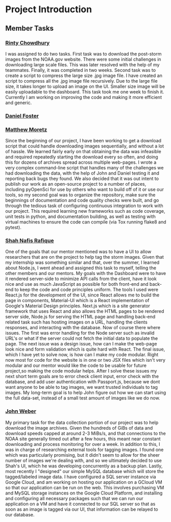 # Project Introduction

<!--Replace this with an introduction of project (2-3 paragraphs)-->

## Member Tasks

### [**Rinty Chowdhury**](https://github.com/rintychy)  

I was assigned to do two tasks. First task was to download the post-storm images from the NOAA.gov website. 
There were some initial challenges in downloading large scale files. This was later resolved with the help of my 
teammates. Finally, it was completed in two weeks. Second task was to create a script to compress the large size 
.jpg image file. I have created an script to compress all the .jpg image file recursively. Due to the large file 
size, it takes longer to upload an image on the UI. Smaller size image will be easily uploadable to the dashboard. 
This task took me one week to finish it. Currently I am working on improving the code and making it more efficient
and generic. 

### [**Daniel Foster**](https://github.com/dlfosterbot)  

<!--Replace this with your task-->

### [**Matthew Moretz**](https://github.com/Matmorcat)  

Since the beginning of our project, I have been working to get a download script that could handle downloading 
images sequentially, and without a lot of hassle. We learned fairly early on that obtaining the data was infeasible 
and required repeatedly starting the download every so often, and doing this for dozens of archives spread across 
multiple web-pages. I wrote a very complex command-line script that handles many of the challenges we had 
downloading the data, with the help of John and Daniel testing it and reporting back bugs they found. We also 
decided that it was out intent to publish our work as an open-source project to a number of places, including 
pyOpenSci for use by others who want to build off of it or use our tools, so my second goal was to organize the 
repository, make sure the beginnings of documentation and code quality checks were built, and go through the 
tedious task of configuring continuous integration to work with our project. This required learning new frameworks 
such as code coverage, unit tests in python, and documentation building, as well as testing with virtual machines 
to ensure the code can compile (via Tox running flake8 and pytest).

### [**Shah Nafis Rafique**](https://github.com/ShahNafisRafique)  

One of the goals that our mentor mentioned was to have a UI to allow researchers that are on the project to help tag the
storm images. Given that my internship was something similar and that, over the summer, I learned about Node.js, I went 
ahead and assigned this task to myself, telling the other members and our mentors. My goals with the Dashboard
were to have it rendered server-side to minimize API calls from the client, have it look nice and use as much
JavaScript as possible for both front-end and back-end to keep the code and code principles uniform. The tools I used
were React.js for the development of the UI, since React allows me to build the page in components, Material-UI which is
a React implementation of Google's Material Design principles. Next.js which is a site generator framework that uses
React and also allows the HTML pages to be rendered server side, Node.js for serving the HTML page and handling back-end
related task such has hosting images on a URL, handling the clients responses, and interacting with the database. Now
of course there where issues. The first was error handling for the Node server such as invalid URL's or what if the
server could not fetch the initial data to populate the page. The next issue was a design issue, how can I make the
web-page look nice and form validation which is quite hard with React. The final issue, which I have yet to solve now, is
how can I make my code modular. Right now most for code for the website is in one or two JSX files which isn't very
modular and our mentor would like the code to be usable for future project,so making the code modular helps. After I
solve these issues my next short term goals are to error check client input, error check with the database, and add user
authentication with Passport.js, because we dont want anyone to be able to tag images, we want trusted individuals to tag
images. My long-term goal is to help John figure out how we can start using the full data-set, instead of a
small test amount of images like we do now.

### [**John Weber**](https://github.com/JWeb56)  

My primary task for the data collection portion of our project was to help download the image archives. Given the 
hundreds of GiBs of data and download speeds capped at around 2-3 MiBs/s, and that connections to the NOAA site 
generally timed out after a few hours, this meant near constant downloading and process monitoring for over a week. 
In addition to this, I was in charge of researching external tools for tagging images. I found one which was 
particularly promising, but it didn't seem to allow for the sheer number of images we're dealing with, and so we 
ultimately decided to use Shah's UI, which he was developing concurrently as a backup plan. Lastly, most recently I 
"designed" our simple MySQL database which will store the tagged/labeled image data. I have configured a SQL server 
instance via Google Cloud, and am working on hosting our application on a GCloud VM so that our application can be 
run on the web. This involves purchasing VM and MySQL storage instances on the Google Cloud Platform, and 
installing and configuring all necessary packages such that we can run our application on a VM and have it 
connected to our SQL server so that as soon as an image is tagged via our UI, that information can be relayed to 
our database.
